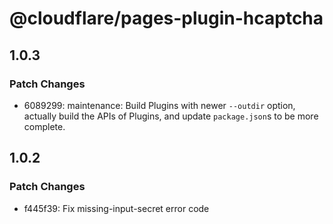 # @cloudflare/pages-plugin-hcaptcha

## 1.0.3

### Patch Changes

- 6089299: maintenance: Build Plugins with newer `--outdir` option, actually build the APIs of Plugins, and update `package.json`s to be more complete.

## 1.0.2

### Patch Changes

- f445f39: Fix missing-input-secret error code
